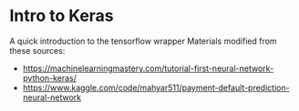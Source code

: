 # Intro to Keras
A quick introduction to the tensorflow wrapper
Materials modified from these sources:
- https://machinelearningmastery.com/tutorial-first-neural-network-python-keras/
- https://www.kaggle.com/code/mahyar511/payment-default-prediction-neural-network
